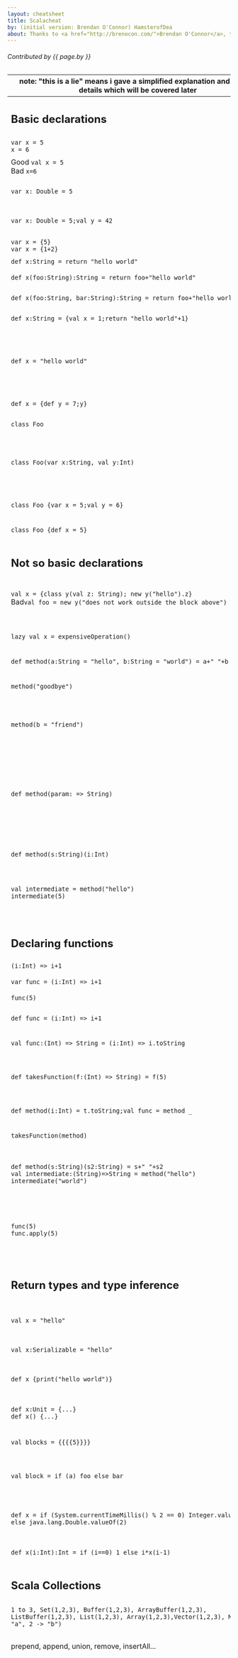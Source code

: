 ```yaml
---
layout: cheatsheet
title: Scalacheat
by: (initial version: Brendan O'Connor) HamsterofDea
about: Thanks to <a href="http://brenocon.com/">Brendan O'Connor</a>, this cheatsheet aims to be a quick reference of Scala syntactic constructions. Licensed by Brendan O'Connor under a CC-BY-SA 3.0 license. Pimped by HamsterofDeath who doesn't care about the license and just wants to help scala to spread :)
---
```


###### Contributed by {{ page.by }}

|note: "this is a lie" means i gave a simplified explanation and left out details which will be covered later                                                                                                          |                 |
| ------                                                                                                   | ------          |
|  <h2 id="declarations">Basic declarations</h2>                                                                       |                 |
|  `var x = 5`<br>`x = 6`                                                                                             |  mutable variable, value can be changed later       |
|  <span class="label success">Good</span> `val x = 5`<br> <span class="label important">Bad</span> `x=6`  |  immutable, cannot be changed       |
|  `var x: Double = 5`                                                                                     |  explicit type. if not provided, compiler will pick one (more later) |
|  `var x: Double = 5;val y = 42`                                                                                     |  semicolons are optional if a statement is the last one in a line |
|  `var x = {5}`<br>`var x = {1+2}`             |  results of expressions can be assigned, too  |
|  `def x:String = return "hello world"`                 | method declaration                      |
|  `def x(foo:String):String = return foo+"hello world"`                 | method declaration with simple parameter                      |
|  `def x(foo:String, bar:String):String = return foo+"hello world"+bar`                 | method declaration with two parameters                      |
|  `def x:String = {val x = 1;return "hello world"+1}`                 | multiple statements need {} around the code                      |
| `def x = "hello world"`|return keyword and return type declaration are optional, but if a method contains return, the return type *must* be specified explicitly. default return value = last value in code block. 
| `def x = {def y = 7;y}` | nested declarations are possible|
| `class Foo`| class declaration - nested declaration also possible|
| `class Foo(var x:String, val y:Int)`| class declaration with 2 public fields, one mutable, one immutable. constructor is automatically generated. only new Foo("1",2) is possible|
| `class Foo {var x = 5;val y = 6}`|class like above, but with default constructor, only new Foo() is possible|
| `class Foo {def x = 5}`|class with default constructor and one method|
|  <h2 id="declarations2">Not so basic declarations</h2>                                                                       |                 |
| `val x = {class y(val z: String); new y("hello").z}`<br><span class="label important">Bad</span>`val foo = new y("does not work outside the block above")`| everything can be nested in anything, but everything can only be accessed in its scope|
| `lazy val x = expensiveOperation()`|the expensive operation is executed once as soon as the value of x is needed, not before|
| `def method(a:String = "hello", b:String = "world") = a+" "+b`|method will default values|
| `method("goodbye")`|call to method above, unspecificed parameters will get default values. returns "goodbye world"|
| `method(b = "friend")`|call to method above, explicitly passes a string to b. a defaults to "hello". returns "hello friend"|
|`def method(param: => String)`|"=>" means that when the method is called, the parameter is wrapped in a function which is executed when accessed. the string is evaluated every time when needed (see Iterator.continually), but not before. the value is not cached, but you can pass a lazy val to make it cached.|
|`def method(s:String)(i:Int)`|method with multiple parameter lists|
|`val intermediate = method("hello")`<br>`intermediate(5)`|why? because you can apply one parameter list at once and the next ones later and pass "the incomplete call" around. in java, you would use a builder for this.|
|  <h2 id="functiondeclaration">Declaring functions</h2>                                                                       |                 |
| `(i:Int) => i+1`|creates a function.| 
| `var func = (i:Int) => i+1`|creates a function and stores it in a variable|
| `func(5)`|executing the function above|
| `def func = (i:Int) => i+1`|creates a function each time the method is called and returns that function, not i+1|
|`val func:(Int) => String = (i:Int) => i.toString`|just so you know the syntax of a type of a function :)|
|`def takesFunction(f:(Int) => String) = f(5)`| method that takes the function above as a parameter and calls it. compiler figures out the return type "string" for you.|
|`def method(i:Int) = t.toString;val func = method _`|appending an "_" converts any method into a function|
|`takesFunction(method)`|is also possible, the compiler does the conversion for you in obvious cases|
|`def method(s:String)(s2:String) = s+" "+s2`<br>`val intermediate:(String)=>String = method("hello")`<br>`intermediate("world")`|parameter lists revisited: the intermediate, "incomplete method calls" are functions. the result of the last call is "hello world"|
|`func(5)`<br>`func.apply(5)`|what you are actually calling is the apply-method of a function instance, but you don't have to explicitly write that. if no method name is given, the compiler assumed you want to call "apply"|
|  <h2 id="typeinference">Return types and type inference</h2>                                                                       |                 |
|  `val x = "hello"`|the compiler always picks the most specific type possible, in this case java.lang.String|
|  `val x:Serializable = "hello"`|you can always specify a more general one|
|  `def x {print("hello world")}`                 | method without "=" means the method has no return type/return type is void (this is a lie)  | 
|  `def x:Unit = {...}`<br>`def x() {...}`|leaving out the "=" at a method declaration is the same as specifying "Unit"|
| `val blocks = {{{{5}}}}`|every block has a return type that is passed back to the next outer block|
| `val block = if (a) foo else bar`|almost everything is an expression and thus, has a return type. this includes if-else-structures|
|`def x = if (System.currentTimeMillis() % 2 == 0) Integer.valueOf(1) else java.lang.Double.valueOf(2)`|here, the compiler picks the most specific supertype of both Integer and Double which is java.lang.Number (this is a lie)|
|`def x(i:Int):Int = if (i==0) 1 else i*x(i-1)`|recursive methods need an explicit return type. fail.|
|  <h2 id="collections">Scala Collections</h2>                                                                       |                 |
|`1 to 3, Set(1,2,3), Buffer(1,2,3), ArrayBuffer(1,2,3), ListBuffer(1,2,3), List(1,2,3), Array(1,2,3),Vector(1,2,3), Map(1 -> "a", 2 -> "b")`|simple collection creations. scala has mutable and immutable collections.|
|prepend, append, union, remove, insertAll... |the usual methods every collection framework offers are present in scala as well|
|if you like to use operators instead, there are some scary but concise ones. you'll need some practice to get them right:<br>+,++,++=,++:=-,--,--=,:+,:++,:=+,+=:,:++=,++:=, ++=:|method name rules:<br>"+" means add<br>"-" means remove<br>"++" or "--" mean add/remove many elements, not just one<br>"=" means modify mutable collection or (never both) assign new immutable collection to var. in the reassign case, "=" is appended to the actual method name, just like "int i=0;i+=1" in java. <br>":" goes on the side of the target collection and is always the first or last character of a method name. if a method end with :=, the method actually ends with : and = means it's a reassignment<br>if method contains ":" it is an add to an ordered collection, either at the beginning or the end of the collection|
|`mutableColl += elem`|add element to a collection|
|`mutableColl -= elem`|remove element|
|`mutableColl ++= elems`|add elements|
|`mutableColl --= elems`|remove elements|
|`elem +=: mutableColl`|adds element at the beginning of a collection|
|`mutableColl :+= elem`|adds element at the end of a collection|
|`mutableColl(0) = 1`|write access by index on mutable collections|
|`coll(0)`|read access by index|
|`coll - elem`|create new collection that has all elements of coll except elem|
|`coll ++ elems`|create new collection that has all elements of coll and elems|
|`coll -- elems`|create new collection that has all elements of coll except elems|
|`coll :+ elem`|create new collection that has all elements of coll and elem at the end|
|`elem +: coll`|create new collection that has all elements of coll and elem at the beginning|
|`immutableColl += elem`<br>`immutableColl -= elem`<br>`immutableColl ++= elems`<br>`immutableColl --= elems`<br>`elem +=: immutableColl`<br>`immutableColl :+= elem`|same as the operations without "=", but works only if "immutableColl is a var, not a val. the created collection is assigned to "immutableColl".|
|`def isEven(i:Int= if (i%2==0) true else false`<br>`val evenNumbers:List[Int] = List(1,2,3,4).filter(isEven)`|scala collections are a major epic win. they have ~100 methods which operate on the data of a collection and there is *absolutely nothing* you cannot do with them.|
|`hashmap.getOrElseUpdate(key, methodThatCreatesTheValueInCaseItDoesNotExist)`|admit it, you wanted to do this in java for at least a decade|
|`val evenNumbers:List[Int] = List(1,2,3,4).filter((i:Int)=> i%2==0)`|same as above, just shorter|
|`val evenNumbers = List(1,2,3,4).filter(i => i%2==0)`|same as above, just shorter. you can skip the () if there is only one parameter. you can also skip the type of the parameter(s) because it can be inferred from the usage|
|`val evenNumbers = List(1,2,3,4).filter(_ % 2 == 0)`|same as above, just shorter. you can skip part before "=>" if you use a parameter only once and replace the parameter usage by "_"|
|`val doubleNumbers = List(1,2,3,4).map(_ * 2)`|for the non functional programmers: map means convert|
|`listOfManyPersons.filter(_.hasChildren).map(_.getChildren)`|collection operations can be chained. you can do anything without loops and conditions which makes your code very easy to read|
|`List(1,2,3,4,5).foreach(println)`|do something with every element|
|`List(1,2,3,4,5).par.filter(_ % 2 == 0)`|is executed in parallel just like that|
|`List(1).toSet.toArray.toBuffer.iterator.toStream.toSeq`|conversions are easy|
|`Iterator.continually(randomNumber)`|collections and iterators can also be created from functions and methods|
|`Iterator.continually(randomNumber).take(100).max`|highest of 100 random numbers. again: there are methods for everything you can possibly imagine. many are taking functions so the flexibility is epic :)|
|`Iterator.continually(randomThings).take(100).maxBy(comparisonFunction)`|highest of 100 random things. as above, but can be used for anything.|
| <h2 id="fold">The power of collections and functions</h2>|
| using closures, it is possible to avoid repetitions of boilerplate - instead you pass a function to a method that hides the boilerplate. apart from filter and map, two other epic wins are reduce and fold.|
|`List(1,2,3,4,5).reduce((i,i2) => i+i2)`|result: ((((1+2)+3)+4)+5). in human speech, it takes 2 elements and merges them into one. imagine the collection turning from 1,2,3,4,5 into 3,3,4,5. then repeat:6,4,5 -> 10,5 -> 15|
|`List(1,2,3,4,5).reduce(_ + _)`|same as above, using "_" for the first and second parameter|
|`List(1,2,3,4,5).fold(0)((sumSoFar,element) => sumSoFar+element)`|same as above, but fold uses an explicit start value|
|`List(1,2,3,4,5).fold(0)(_ + _)`|same as the fold above, just shorter|
|`"comma separated numbers: " + List(1, 2, 3, 4, 5).fold("")(_ + ", " + _)`|finally, you won't have to fiddle around with the last "," anymore!|
|in java this would all look like:<br>`Acc acc = ?;`<br>` for (T t: coll) {if (acc==null) {acc = t;} else {acc = doStuff(acc,t);}}`|this is boilerplate code you can avoid *every single time!*. write only what (doStuff) should happen, not "what and how" (boilerplate code + doStuff).|
|where else could you save boilerplate? think about it!<br>try-catch-finally
| <h2 id="generics">Generics</h2>|
| `def foo[BAR](bar:BAR):BAR = bar`|simple type parameter, can be anything|
| `def foo[BAR <: java.lang.Number](bar: BAR) = bar.doubleValue() + 5`|upper bound, BAR must be a java.lang.Number or a subclass of it|
| `def foo[BAR >: java.lang.Number](bar: BAR) = bar`|lower bound, type must be java.lang.Number or a superclass of it, but not a subclass of java.lang.Number. note that you can still pass a double, but the type parameter and therefore the return type will be java.lang.Number. the bound applies to the type parameter itself, not the type of the parameter that is passed to the function|
|`val strings:List[String] = List("hello","generics")`<br>`val objects:List[java.lang.Object] = strings`|in scala, type parameters of collections are covariant. this means they "inherit" the inhertance relations of their type parameters. in java, have to do an ugly cast:<br>`List<Integer> ints = new ArrayList<Integer>()`;<br>`List<Number> numbers = ((List<Number)((Object)Integer)`|
|`class InVariant[A]`|class having an invariant type parameter, meaning `val InVariant[SuperClass] = inVariantWithAnyOther` does not compile|
|`class CoVariant[+A]`|class having a covariant type parameter, meaning `val CoVariant[SuperClass] = coVariantWithSubClass` compiles|
|`class ContraVariant[-A]`|class having a contravariant type parameter, meaning `val ContraVariant[SubClass] = contraVariantWithSuperclass` compiles|
|where does "-Type" make sense? take a look at functions:<br>`val func:(String) => java.lang.Number`|the return type is +, the parameter is -, so the function can be replaced by one declared like<br>`val func2:(java.lang.Object) => java.lang.Integer`<br>Think about it. a function that can take any object can also take a string. a function that returns an integer automatically returns a number, so the second one can replace the first one in every possible case.|
|`def foo[A, B[A]] (nested: B[A])`|nested type parameters are possible. nested must be of a type that has a type parameter. for example, you could pass a List[Int]|
|`def foo[A, B, C <: B[A]](nested: C))`|same as above, using an alias for B[A] named C|
|`def foo[C <: Traversable[_]] (nested: C) = nested.head`|if there is no need to access the inner type explicitly, it can be replaced by an _. in this example, the compiler infers that the return type must be whatever _ is, so the actual return type depends on the call site.|
|`foo(List(5))`|call to the method above, returns an Int|
|`def foo[A: Manifest] {val classAtRuntime = manifest[A].erasure; println(classAtRuntime);}`|Adding ":Manifest" will make the compiler add magic so you can get the type parameter at runtime via `manifest[TYPEPARAM]`|
|`foo[String]`|call to method above, prints "class java.lang.String"|
|`def foo[A <: Bar with Serializable with Foobar]`|A must be a subtype of Bar, implement Serializable and also Foobar at the same time|
|<h2 id="option">Option aka "Avoid NullPointerExceptions with type safety"</h2>
|`def neverReturnsNull:Option[Foo] = ....`|in scala, you can use the type system to tell the caller of a method whether or not "null" is a valid return or parameter value. the way scala offers is "Option". you can follow a simple convention: if a parameter or return type can be null, wrap it in an Option instead.|
|`if (neverReturnsNull.isEmpty) fail(); else success(neverReturnsNull.get);`|this forces the caller to check for null explicitly.|
|`val modified = neverReturnsNull.map(notNullInHere => doStuffAndReturnNewResult(notNullInHere)`|you can use options like collections. the conversion/mapping function is applied to the contained value if there is one.|
|example:<br>`val maybeString:Option[String] = ....`<br>`val mayBeNumber:Option[Int] = maybeString.map(Integer.parseInt)`|this is perfectly safe (let's assume that the string can be parsed, we ignore exceptions here). if there was a string, there now is a number. if there was an empty option, we still have that empty option. (all empty options are actually the same instance)|
|`val emptyOption:Option[Foo] = None`|None is our empty option singleton. by type system magic, it is a subclass of any option and can therefore replace any option.|
|`val filledOption:Option[Foo] = Some(new Foo)`|Some(x) creates an option around x. if you pass null, None is returned|
|`val unsafelyAccessed = option.get`|the compiler does not force you to check if an option is filled|
|`val safelyAccessed = option.getOrElse(bar)`|gets the content of the option or "bar" if the option is empty|
|`val firstNonEmptyOption = option.orElse(option2).orElse(option3)`|no need for if-else|
|<h2 id="objects">Objects</h2>|
|`object Foo {val bar = "hello"}`|declared like a class, but "simply exists", similar to "static" in java. however, it is a real singleton so it can be passed around as an object.|
|`Foo.bar`|field access and method callswork like "Foo" is a val pointing at the object instance. or in java terms "just like static stuff"|
|`object Foo {def apply(s:String) = Integer.parseInt(s)}`|the apply-shortcut works everywhere, Foo("5") becomes Foo.apply("5"). remember Some(x)? it was the same here.
|`class Foo;object Foo`|this is possible. the object Foo is then called a companion object.|
|`object Foo {def apply(i:Int) = new Foo(i+1)}`|you can use methods in the object Foo as factory methods to keep the actual constructor nice and clean|
|`def apply[A](x: A): Option[A] = if (x == null) None else Some(x)`|this is what happens when you call Some(x)|
|<h2 id="Tuples">Tuples</h2>|
|`val x:(Int, Int) = (1,2)`|Sometimes, you want to group things together and pass them around as one object, but creating a class for that would be overkill|
|`x._1`|access the first element of a tuple|
|`def takesTuple(p:(Int, String) {...}`|method accepting a tuple|
|`takesTuple(5,"hello)`|(5, "hello") could be 2 parameters or a tuple. the compiler is smart enough to figure out you meant the tuple one because it looks at the type signature of "takesTuple".|
|`takesTuple((5,"hello))`|same as above, but explicitly creating the tuple|
|<h2 id="pattermatching">Pattern matching</h2>|
|`x match {`|scala has a very powerful switch|
|`case "hello" => {...}`|gets executed if x equals "hello". is tested via equals
|`case s:String => {...}`|gets executed if x is any string. s then exists in the code block as a val.
|`case i:Int if i < 10 => {...}`|gets executed if x is any Int < 10. i then exists in the code block as a val.
|`case 11 *pipe* 12 *pipe* 13 => {...}`|matches on more than one value. how to escape the pipe character in here?|
|`case _ => `|default case, always matches|
|`}`| these were just the boring cases :)|
|`x match {`|scala can also match on values *inside* x|
|`case Some(e) => {...}`|matches of x is a Some. e then exists as a val inside the following code block|
|`case List(_, _, 3, y, z) if z == 5 => {...}`|matches if x is a list of size 5 which has a 3 at index 3 and if the fifth element is 5. the fourth element of the list then exists as "y" inside the code block, the last one does as "z".|
|`}`|how the hell did that work? see below|
|<h2 id="unapply">Destructuring</h2>|
|`object Foo { def unapply(i: Int) = if (i%2==2) Some("even") else None`|we need the reverse of an apply method - unapply.|
|`val Foo(infoString) = 42`|here, 42 is passed to unapply. if the result is an option, it's value is now stored in "infoString"|
|`42 match {case Foo(infoText) => {...}}`|if some is returned, the match is considered positive and the options value is bound to a val|
|`42 match {case Foo("even") => {...}}`|or it is tested for equality against a given value or instance|
|`41 match {case Digits(a,b) if (a == 4) => {...}}`|if the returned option contains a tuple instead of a single value, the expected happens: we now can access all the tuples fields|
|one more thing:<br> `unapplySeq(foo:Foo):Option[Seq[Bar]]`|like unapply, but offers special features for matching on sequences|
|`val List(a,b@_*) = List("hello","scala","world")`|a = "hello", b = List("scala", "world")|
|`val List(a,_*) = List("hello","scala","world")`|sams as above, but discards the last 2 elements, b does not exist|


|not yet pimped part of the cheat sheet:||
|  <h2 id="functions">functions</h2>                                                                       |                 |
|  <span class="label success">Good</span> `def f(x: Int) = { x*x }`<br> <span class="label important">Bad</span> `def f(x: Int)   { x*x }` |  define function <br> hidden error: without = it's a Unit-returning procedure; causes havoc |
|  <span class="label success">Good</span> `def f(x: Any) = println(x)`<br> <span class="label important">Bad</span> `def f(x) = println(x)` |  define function <br> syntax error: need types for every arg. |
|  `type R = Double`                                                                                       |  type alias     |
|  `def f(x: R)` vs.<br> `def f(x: => R)`                                                                  |  call-by-value <br> call-by-name (lazy parameters) |
|  `(x:R) => x*x`                                                                                          |  anonymous function  |
|  `(1 to 5).map(_*2)` vs.<br> `(1 to 5).reduceLeft( _+_ )`                                                |  anonymous function: underscore is positionally matched arg. |
|  `(1 to 5).map( x => x*x )`                                                                              |  anonymous function: to use an arg twice, have to name it. |
|  <span class="label success">Good</span> `(1 to 5).map(2*)`<br> <span class="label important">Bad</span> `(1 to 5).map(*2)` |  anonymous function: bound infix method. Use `2*_` for sanity's sake instead. |
|  `(1 to 5).map { val x=_*2; println(x); x }`                                                             |  anonymous function: block style returns last expression. |
|  `(1 to 5) filter {_%2 == 0} map {_*2}`                                                                  |  anonymous functions: pipeline style. (or parens too). |
|  `def compose(g:R=>R, h:R=>R) = (x:R) => g(h(x))` <br> `val f = compose({_*2}, {_-1})`                   |  anonymous functions: to pass in multiple blocks, need outer parens. |
|  `val zscore = (mean:R, sd:R) => (x:R) => (x-mean)/sd`                                                   |  currying, obvious syntax. |
|  `def zscore(mean:R, sd:R) = (x:R) => (x-mean)/sd`                                                       |  currying, obvious syntax |
|  `def zscore(mean:R, sd:R)(x:R) = (x-mean)/sd`                                                           |  currying, sugar syntax. but then: |
|  `val normer = zscore(7, 0.4)_`                                                                          |  need trailing underscore to get the partial, only for the sugar version. |
|  `def mapmake[T](g:T=>T)(seq: List[T]) = seq.map(g)`                                                     |  generic type. |
|  `5.+(3); 5 + 3` <br> `(1 to 5) map (_*2)`                                                               |  infix sugar. |
|  `def sum(args: Int*) = args.reduceLeft(_+_)`                                                            |  varargs. |
|  <h2 id="packages">packages</h2>                                                                         |                 |
|  `import scala.collection._`                                                                             |  wildcard import. |
|  `import scala.collection.Vector` <br> `import scala.collection.{Vector, Sequence}`                      |  selective import. |
|  `import scala.collection.{Vector => Vec28}`                                                             |  renaming import. |
|  `import java.util.{Date => _, _}`                                                                       |  import all from java.util except Date. |
|  `package pkg` _at start of file_ <br> `package pkg { ... }`                                             |  declare a package. |
|  <h2 id="data_structures">data structures</h2>                                                           |                 |
|  `(1,2,3)`                                                                                               |  tuple literal. (`Tuple3`) |
|  `var (x,y,z) = (1,2,3)`                                                                                 |  destructuring bind: tuple unpacking via pattern matching. |
|  <span class="label important">Bad</span>`var x,y,z = (1,2,3)`                                           |  hidden error: each assigned to the entire tuple. |
|  `var xs = List(1,2,3)`                                                                                  |  list (immutable). |
|  `xs(2)`                                                                                                 |  paren indexing. ([slides](http://www.slideshare.net/Odersky/fosdem-2009-1013261/27)) |
|  `1 :: List(2,3)`                                                                                        |  cons. |
|  `1 to 5` _same as_ `1 until 6` <br> `1 to 10 by 2`                                                      |  range sugar. |
|  `()` _(empty parens)_                                                                                   |  sole member of the Unit type (like C/Java void). |
|  <h2 id="control_constructs">control constructs</h2>                                                     |                 |
|  `if (check) happy else sad`                                                                             |  conditional. |
|  `if (check) happy` _same as_ <br> `if (check) happy else ()`                                            |  conditional sugar. |
|  `while (x < 5) { println(x); x += 1}`                                                                   |  while loop. |
|  `do { println(x); x += 1} while (x < 5)`                                                                |  do while loop. |
|  `import scala.util.control.Breaks._`<br>`breakable {`<br>`    for (x <- xs) {`<br>`        if (Math.random < 0.1) break`<br>`    }`<br>`}`|  break. ([slides](http://www.slideshare.net/Odersky/fosdem-2009-1013261/21)) |
|  `for (x <- xs if x%2 == 0) yield x*10` _same as_ <br>`xs.filter(_%2 == 0).map(_*10)`                    |  for comprehension: filter/map |
|  `for ((x,y) <- xs zip ys) yield x*y` _same as_ <br>`(xs zip ys) map { case (x,y) => x*y }`              |  for comprehension: destructuring bind |
|  `for (x <- xs; y <- ys) yield x*y` _same as_ <br>`xs flatMap {x => ys map {y => x*y}}`                  |  for comprehension: cross product |
|  `for (x <- xs; y <- ys) {`<br>    `println("%d/%d = %.1f".format(x,y, x*y))`<br>`}`                     |  for comprehension: imperative-ish<br>[sprintf-style](http://java.sun.com/javase/6/docs/api/java/util/Formatter.html#syntax) |
|  <h2 id="pattern_matching">pattern matching</h2>                                                         |                 |
|  <span class="label success">Good</span> `(xs zip ys) map { case (x,y) => x*y }`<br> <span class="label important">Bad</span> `(xs zip ys) map( (x,y) => x*y )` |  use case in function args for pattern matching. |
|  <span class="label important">Bad</span><br>`val v42 = 42`<br>`Some(3) match {`<br>`  case Some(v42) => println("42")`<br>`    case _ => println("Not 42")`<br>`}` |  "v42" is interpreted as a name matching any Int value, and "42" is printed.
|  <span class="label success">Good</span><br>`val v42 = 42`<br>`Some(3) match {`<br>``    case Some(`v42`) => println("42")``<br>`case _ => println("Not 42")`<br>`}`  |  "\`v42\`" with backticks is interpreted as the read-only variable v42, and "Not 42" is printed.
|  <h2 id="object_orientation">object orientation</h2>                                                     |                 |
|  `class C(x: R)` _same as_ <br>`class C(private val x: R)`<br>`var c = new C(4)`                         |  constructor params - private |
|  `class C(val x: R)`<br>`var c = new C(4)`<br>`c.x`                                                      |  constructor params - public |
|  `class C(var x: R) {`<br>`assert(x > 0, "positive please")`<br>`var y = x`<br>`val readonly = 5`<br>`private var secret = 1`<br>`def this = this(42)`<br>`}`|<br>constructor is class body<br>declare a public member<br>declare a gettable but not settable member<br>declare a private member<br>alternative constructor|
|  `new{ ... }`                                                                                            |  anonymous class |
|  `abstract class D { ... }`                                                                              |  define an abstract class. (non-createable) |
|  `class C extends D { ... }`                                                                             |  define an inherited class. |
|  `class D(var x: R)`<br>`class C(x: R) extends D(x)`                                                     |  inheritance and constructor params. (wishlist: automatically pass-up params by default)
|  `object O extends D { ... }`                                                                            |  define a singleton. (module-like) |
|  `trait T { ... }`<br>`class C extends T { ... }`<br>`class C extends D with T { ... }`                  |  traits.<br>interfaces-with-implementation. no constructor params. [mixin-able]({{ site.baseurl }}/tutorials/tour/mixin-class-composition.html).
|  `trait T1; trait T2`<br>`class C extends T1 with T2`<br>`class C extends D with T1 with T2`             |  multiple traits. |
|  `class C extends D { override def f = ...}`                                                             |  must declare method overrides. |
|  `new java.io.File("f")`                   	                                                           |  create object. |
|  <span class="label important">Bad</span> `new List[Int]`<br> <span class="label success">Good</span> `List(1,2,3)` |  type error: abstract type<br>instead, convention: callable factory shadowing the type |
|  `classOf[String]`                                                                                       |  class literal. |
|  `x.isInstanceOf[String]`                                                                                |  type check (runtime) |
|  `x.asInstanceOf[String]`                                                                                |  type cast (runtime) |
